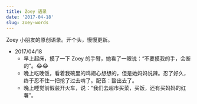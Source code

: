 ```yaml
---
title: Zoey 语录
date: '2017-04-18'
slug: zoey-words
---
```


Zoey 小朋友的原创语录。开个头，慢慢更新。

- 2017/04/18
  + 早上起床，摸了一下 Zoey 的手臂，她看了一眼说：“不要摸我的手，会断的”。😂😂
  + 晚上吃晚饭，看着我碗里的鸡翅心想想的，但是她妈妈说辣。忍了好久，终于忍不住一把抢了过去啃了。配音：豁出去了。
  + 晚上睡觉前假装开火车，说：“我们去超市买菜，买饭，还有买妈妈的红薯”。

